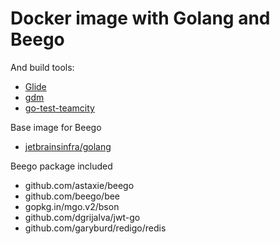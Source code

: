 # Docker image with Golang and Beego

And build tools:

- [Glide](https://glide.sh/)
- [gdm](https://github.com/sparrc/gdm)
- [go-test-teamcity](https://github.com/2tvenom/go-test-teamcity)

Base image for Beego
- [jetbrainsinfra/golang](https://github.com/jetbrains-infra/docker-image-golang)

Beego package included
- github.com/astaxie/beego
- github.com/beego/bee
- gopkg.in/mgo.v2/bson
- github.com/dgrijalva/jwt-go
- github.com/garyburd/redigo/redis
